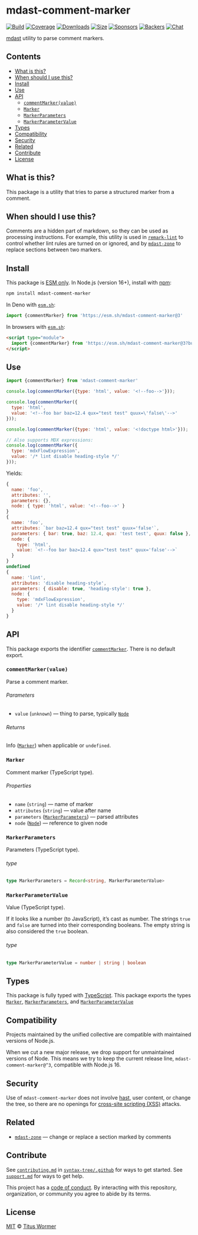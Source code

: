 # mdast-comment-marker

[![Build][build-badge]][build]
[![Coverage][coverage-badge]][coverage]
[![Downloads][downloads-badge]][downloads]
[![Size][size-badge]][size]
[![Sponsors][sponsors-badge]][collective]
[![Backers][backers-badge]][collective]
[![Chat][chat-badge]][chat]

[mdast][] utility to parse comment markers.

## Contents

*   [What is this?](#what-is-this)
*   [When should I use this?](#when-should-i-use-this)
*   [Install](#install)
*   [Use](#use)
*   [API](#api)
    *   [`commentMarker(value)`](#commentmarkervalue)
    *   [`Marker`](#marker)
    *   [`MarkerParameters`](#markerparameters)
    *   [`MarkerParameterValue`](#markerparametervalue)
*   [Types](#types)
*   [Compatibility](#compatibility)
*   [Security](#security)
*   [Related](#related)
*   [Contribute](#contribute)
*   [License](#license)

## What is this?

This package is a utility that tries to parse a structured marker from a
comment.

## When should I use this?

Comments are a hidden part of markdown, so they can be used as processing
instructions.
For example, this utility is used in [`remark-lint`][remark-lint] to control
whether lint rules are turned on or ignored, and by [`mdast-zone`][mdast-zone]
to replace sections between two markers.

## Install

This package is [ESM only][esm].
In Node.js (version 16+), install with [npm][]:

```sh
npm install mdast-comment-marker
```

In Deno with [`esm.sh`][esmsh]:

```js
import {commentMarker} from 'https://esm.sh/mdast-comment-marker@3'
```

In browsers with [`esm.sh`][esmsh]:

```html
<script type="module">
  import {commentMarker} from 'https://esm.sh/mdast-comment-marker@3?bundle'
</script>
```

## Use

```js
import {commentMarker} from 'mdast-comment-marker'

console.log(commentMarker({type: 'html', value: '<!--foo-->'}));

console.log(commentMarker({
  type: 'html',
  value: '<!--foo bar baz=12.4 qux="test test" quux=\'false\'-->'
}));

console.log(commentMarker({type: 'html', value: '<!doctype html>'}));

// Also supports MDX expressions:
console.log(commentMarker({
  type: 'mdxFlowExpression',
  value: '/* lint disable heading-style */'
}));
```

Yields:

```js
{
  name: 'foo',
  attributes: '',
  parameters: {},
  node: { type: 'html', value: '<!--foo-->' }
}
{
  name: 'foo',
  attributes: `bar baz=12.4 qux="test test" quux='false'`,
  parameters: { bar: true, baz: 12.4, qux: 'test test', quux: false },
  node: {
    type: 'html',
    value: `<!--foo bar baz=12.4 qux="test test" quux='false'-->`
  }
}
undefined
{
  name: 'lint',
  attributes: 'disable heading-style',
  parameters: { disable: true, 'heading-style': true },
  node: {
    type: 'mdxFlowExpression',
    value: '/* lint disable heading-style */'
  }
}
```

## API

This package exports the identifier [`commentMarker`][api-comment-marker].
There is no default export.

### `commentMarker(value)`

Parse a comment marker.

###### Parameters

*   `value` (`unknown`)
    — thing to parse, typically [`Node`][node]

###### Returns

Info ([`Marker`][api-marker]) when applicable or `undefined`.

### `Marker`

Comment marker (TypeScript type).

###### Properties

*   `name` (`string`)
    — name of marker
*   `attributes` (`string`)
    — value after name
*   `parameters` ([`MarkerParameters`][api-marker-parameters])
    — parsed attributes
*   `node` ([`Node`][node])
    — reference to given node

### `MarkerParameters`

Parameters (TypeScript type).

###### type

```ts
type MarkerParameters = Record<string, MarkerParameterValue>
```

### `MarkerParameterValue`

Value (TypeScript type).

If it looks like a number (to JavaScript), it’s cast as number.
The strings `true` and `false` are turned into their corresponding
booleans.
The empty string is also considered the `true` boolean.

###### type

```ts
type MarkerParameterValue = number | string | boolean
```

## Types

This package is fully typed with [TypeScript][].
This package exports the types [`Marker`][api-marker],
[`MarkerParameters`][api-marker-parameters], and
[`MarkerParameterValue`][api-marker-parameter-value]

## Compatibility

Projects maintained by the unified collective are compatible with maintained
versions of Node.js.

When we cut a new major release, we drop support for unmaintained versions of
Node.
This means we try to keep the current release line, `mdast-comment-marker@^3`,
compatible with Node.js 16.

## Security

Use of `mdast-comment-marker` does not involve [hast][], user content, or change
the tree, so there are no openings for [cross-site scripting (XSS)][xss]
attacks.

## Related

*   [`mdast-zone`](https://github.com/syntax-tree/mdast-zone)
    — change or replace a section marked by comments

## Contribute

See [`contributing.md`][contributing] in [`syntax-tree/.github`][health] for
ways to get started.
See [`support.md`][support] for ways to get help.

This project has a [code of conduct][coc].
By interacting with this repository, organization, or community you agree to
abide by its terms.

## License

[MIT][license] © [Titus Wormer][author]

<!-- Definitions -->

[build-badge]: https://github.com/syntax-tree/mdast-comment-marker/workflows/main/badge.svg

[build]: https://github.com/syntax-tree/mdast-comment-marker/actions

[coverage-badge]: https://img.shields.io/codecov/c/github/syntax-tree/mdast-comment-marker.svg

[coverage]: https://codecov.io/github/syntax-tree/mdast-comment-marker

[downloads-badge]: https://img.shields.io/npm/dm/mdast-comment-marker.svg

[downloads]: https://www.npmjs.com/package/mdast-comment-marker

[size-badge]: https://img.shields.io/badge/dynamic/json?label=minzipped%20size&query=$.size.compressedSize&url=https://deno.bundlejs.com/?q=mdast-comment-marker

[size]: https://bundlejs.com/?q=mdast-comment-marker

[sponsors-badge]: https://opencollective.com/unified/sponsors/badge.svg

[backers-badge]: https://opencollective.com/unified/backers/badge.svg

[collective]: https://opencollective.com/unified

[chat-badge]: https://img.shields.io/badge/chat-discussions-success.svg

[chat]: https://github.com/syntax-tree/unist/discussions

[npm]: https://docs.npmjs.com/cli/install

[esm]: https://gist.github.com/sindresorhus/a39789f98801d908bbc7ff3ecc99d99c

[esmsh]: https://esm.sh

[typescript]: https://www.typescriptlang.org

[license]: license

[author]: https://wooorm.com

[health]: https://github.com/syntax-tree/.github

[contributing]: https://github.com/syntax-tree/.github/blob/main/contributing.md

[support]: https://github.com/syntax-tree/.github/blob/main/support.md

[coc]: https://github.com/syntax-tree/.github/blob/main/code-of-conduct.md

[mdast]: https://github.com/syntax-tree/mdast

[node]: https://github.com/syntax-tree/unist#node

[xss]: https://en.wikipedia.org/wiki/Cross-site_scripting

[hast]: https://github.com/syntax-tree/hast

[remark-lint]: https://github.com/remarkjs/remark-lint

[mdast-zone]: https://github.com/syntax-tree/mdast-zone

[api-comment-marker]: #commentmarkervalue

[api-marker]: #marker

[api-marker-parameters]: #markerparameters

[api-marker-parameter-value]: #markerparametervalue
